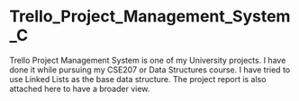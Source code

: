 # Trello_Project_Management_System_C
Trello Project Management System is one of my University projects. I have done it while pursuing my CSE207 or Data Structures course. I have tried to use Linked Lists as the base data structure. The project report is also attached here to have a broader view.

